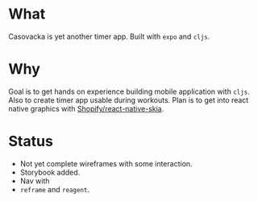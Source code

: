 # What
Casovacka is yet another timer app. Built with `expo` and `cljs`.

# Why
Goal is to get hands on experience building mobile application with `cljs`. Also to create timer app usable during workouts. Plan is to get into react native graphics with [Shopify/react-native-skia](https://github.com/Shopify/react-native-skia).

# Status
- Not yet complete wireframes with some interaction.
- Storybook added.
- Nav with [](https://reactnavigation.org/)
- `reframe` and `reagent`.
